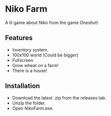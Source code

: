# Niko Farm
 A lil game about Niko from the game Oneshot!




## Features

- Inventory system.
- 100x100 world (Could be bigger)
- Fullscreen
- Grow wheat on a farm!
- There is a house!


## Installation

- Download the latest .zip from the releases tab.
- Unzip the folder.
- Open NikoFarm.exe.
    
